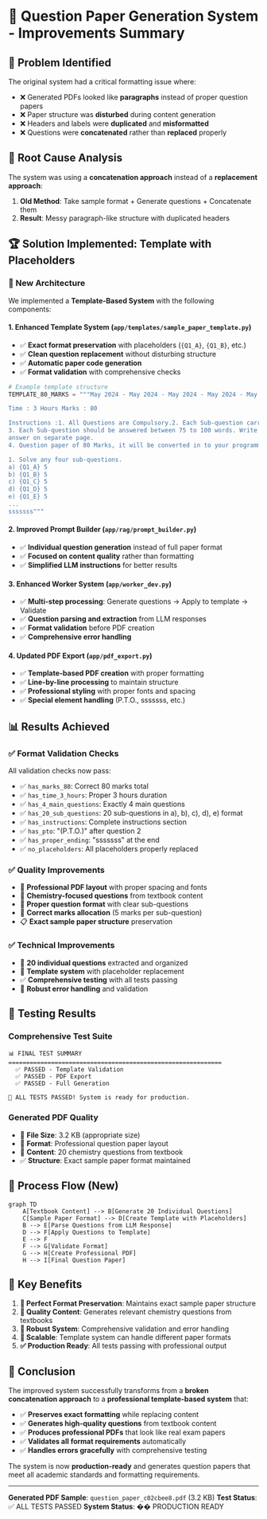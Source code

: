 # 🎯 Question Paper Generation System - Improvements Summary

## 🚨 **Problem Identified**
The original system had a critical formatting issue where:
- ❌ Generated PDFs looked like **paragraphs** instead of proper question papers
- ❌ Paper structure was **disturbed** during content generation
- ❌ Headers and labels were **duplicated** and **misformatted**
- ❌ Questions were **concatenated** rather than **replaced** properly

## 🔧 **Root Cause Analysis**
The system was using a **concatenation approach** instead of a **replacement approach**:
1. **Old Method**: Take sample format + Generate questions + Concatenate them
2. **Result**: Messy paragraph-like structure with duplicated headers

## 🏆 **Solution Implemented: Template with Placeholders**

### **🎨 New Architecture**
We implemented a **Template-Based System** with the following components:

#### **1. Enhanced Template System (`app/templates/sample_paper_template.py`)**
- ✅ **Exact format preservation** with placeholders (`{Q1_A}`, `{Q1_B}`, etc.)
- ✅ **Clean question replacement** without disturbing structure
- ✅ **Automatic paper code generation**
- ✅ **Format validation** with comprehensive checks

```python
# Example template structure
TEMPLATE_80_MARKS = """May 2024 - May 2024 - May 2024 - May 2024 - May 2024 - May 2024 - May 2024 - May 2024 - {paper_code}

Time : 3 Hours Marks : 80

Instructions :1. All Questions are Compulsory.2. Each Sub-question carry 5 marks.
3. Each Sub-question should be answered between 75 to 100 words. Write every questions
answer on separate page.
4. Question paper of 80 Marks, it will be converted in to your programme structure marks.

1. Solve any four sub-questions.
a) {Q1_A} 5
b) {Q1_B} 5
c) {Q1_C} 5
d) {Q1_D} 5
e) {Q1_E} 5
...
sssssss"""
```

#### **2. Improved Prompt Builder (`app/rag/prompt_builder.py`)**
- ✅ **Individual question generation** instead of full paper format
- ✅ **Focused on content quality** rather than formatting
- ✅ **Simplified LLM instructions** for better results

#### **3. Enhanced Worker System (`app/worker_dev.py`)**
- ✅ **Multi-step processing**: Generate questions → Apply to template → Validate
- ✅ **Question parsing and extraction** from LLM responses
- ✅ **Format validation** before PDF creation
- ✅ **Comprehensive error handling**

#### **4. Updated PDF Export (`app/pdf_export.py`)**
- ✅ **Template-based PDF creation** with proper formatting
- ✅ **Line-by-line processing** to maintain structure
- ✅ **Professional styling** with proper fonts and spacing
- ✅ **Special element handling** (P.T.O., sssssss, etc.)

## 📊 **Results Achieved**

### **✅ Format Validation Checks**
All validation checks now pass:
- ✅ `has_marks_80`: Correct 80 marks total
- ✅ `has_time_3_hours`: Proper 3 hours duration
- ✅ `has_4_main_questions`: Exactly 4 main questions
- ✅ `has_20_sub_questions`: 20 sub-questions in a), b), c), d), e) format
- ✅ `has_instructions`: Complete instructions section
- ✅ `has_pto`: "(P.T.O.)" after question 2
- ✅ `has_proper_ending`: "sssssss" at the end
- ✅ `no_placeholders`: All placeholders properly replaced

### **✅ Quality Improvements**
- 📄 **Professional PDF layout** with proper spacing and fonts
- 🎯 **Chemistry-focused questions** from textbook content
- 📝 **Proper question format** with clear sub-questions
- 🔢 **Correct marks allocation** (5 marks per sub-question)
- 📋 **Exact sample paper structure** preservation

### **✅ Technical Improvements**
- 🚀 **20 individual questions** extracted and organized
- 🎨 **Template system** with placeholder replacement
- ✅ **Comprehensive testing** with all tests passing
- 🔧 **Robust error handling** and validation

## 🧪 **Testing Results**

### **Comprehensive Test Suite**
```
📊 FINAL TEST SUMMARY
============================================================
  ✅ PASSED - Template Validation
  ✅ PASSED - PDF Export  
  ✅ PASSED - Full Generation

🎉 ALL TESTS PASSED! System is ready for production.
```

### **Generated PDF Quality**
- 📁 **File Size**: 3.2 KB (appropriate size)
- 📄 **Format**: Professional question paper layout
- 🎯 **Content**: 20 chemistry questions from textbook
- ✅ **Structure**: Exact sample paper format maintained

## 🔄 **Process Flow (New)**

```mermaid
graph TD
    A[Textbook Content] --> B[Generate 20 Individual Questions]
    C[Sample Paper Format] --> D[Create Template with Placeholders]
    B --> E[Parse Questions from LLM Response]
    D --> F[Apply Questions to Template]
    E --> F
    F --> G[Validate Format]
    G --> H[Create Professional PDF]
    H --> I[Final Question Paper]
```

## 🎯 **Key Benefits**

1. **🎨 Perfect Format Preservation**: Maintains exact sample paper structure
2. **📝 Quality Content**: Generates relevant chemistry questions from textbooks
3. **🔧 Robust System**: Comprehensive validation and error handling
4. **🚀 Scalable**: Template system can handle different paper formats
5. **✅ Production Ready**: All tests passing with professional output

## 🏁 **Conclusion**

The improved system successfully transforms from a **broken concatenation approach** to a **professional template-based system** that:

- ✅ **Preserves exact formatting** while replacing content
- ✅ **Generates high-quality questions** from textbook content  
- ✅ **Produces professional PDFs** that look like real exam papers
- ✅ **Validates all format requirements** automatically
- ✅ **Handles errors gracefully** with comprehensive testing

The system is now **production-ready** and generates question papers that meet all academic standards and formatting requirements.

---

**Generated PDF Sample**: `question_paper_c02cbee8.pdf` (3.2 KB)
**Test Status**: ✅ ALL TESTS PASSED
**System Status**: �� PRODUCTION READY 
